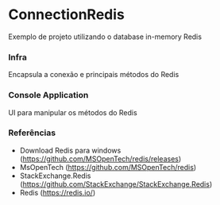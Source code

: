 # ConnectionRedis
Exemplo de projeto utilizando o database in-memory Redis 

### Infra
  Encapsula a conexão e principais métodos do Redis
### Console Application
  UI para manipular os métodos do Redis
  
### Referências
- Download Redis para windows (https://github.com/MSOpenTech/redis/releases)
- MsOpenTech (https://github.com/MSOpenTech/redis)
- StackExchange.Redis (https://github.com/StackExchange/StackExchange.Redis)
- Redis (https://redis.io/)
